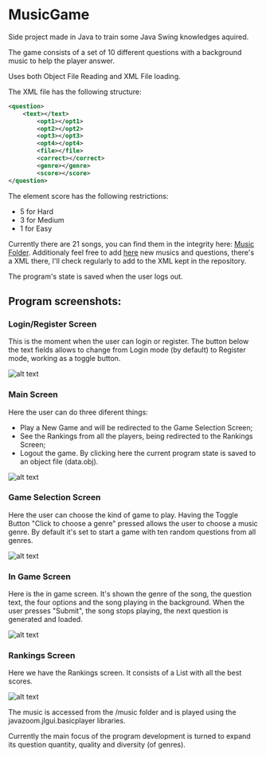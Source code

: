 # MusicGame
Side project made in Java to train some Java Swing knowledges aquired.

The game consists of a set of 10 different questions with a background music to help the player answer.

Uses both Object File Reading and XML File loading.

The XML file has the following structure:

```xml
<question>
    <text></text>
		<opt1></opt1>
		<opt2></opt2>
		<opt3></opt3>
		<opt4></opt4>
		<file></file>
		<correct></correct>
		<genre></genre>		
		<score></score>
</question>
```
The element score has the following restrictions:
* 5 for Hard
* 3 for Medium
* 1 for Easy

Currently there are 21 songs, you can find them in the integrity here: [Music Folder](https://drive.google.com/folderview?id=0B7jXRoARU1FzfjJPMXJZQjhHQTM4dmNDZnAtOUVjV3dRRG5ZVlEzYnRDSjBIVVQ0RFVGSTg&usp=sharing "Music Game Data"). Additionaly feel free to add [here](https://drive.google.com/folderview?id=0B7jXRoARU1FzflhTVUc4VzV1c0lqTjJDTFk3M3Z2VzJjUjd4MHhqQVdXdjJBXzVZWWxBa2c&usp=sharing "Music Game Data") new musics and questions, there's a XML there, I'll check regularly to add to the XML kept in the repository.

The program's state is saved when the user logs out.
## Program screenshots:
### Login/Register Screen
This is the moment when the user can login or register. The button below the text fields allows to change from Login mode (by default) to Register mode, working as a toggle button.

![alt text](http://i.imgur.com/IfBCv4V.png "Login/Register Screen")

### Main Screen
Here the user can do three diferent things:
* Play a New Game and will be redirected to the Game Selection Screen;
* See the Rankings from all the players, being redirected to the Rankings Screen;
* Logout the game. By clicking here the current program state is saved to an object file (data.obj).

![alt text](http://i.imgur.com/FOIsj60.png "Main Screen")

### Game Selection Screen
Here the user can choose the kind of game to play. Having the Toggle Button "Click to choose a genre" pressed allows the user to choose a music genre. By default it's set to start a game with ten random questions from all genres.

![alt text](http://i.imgur.com/Dbt89KE.png "Game selection Screen")

### In Game Screen
Here is the in game screen. It's shown the genre of the song, the question text, the four options and the song playing in the background. When the user presses "Submit", the song stops playing, the next question is generated and loaded. 

![alt text](http://i.imgur.com/dxk1Ub7.png "In Game Screen")

### Rankings Screen
Here we have the Rankings screen. It consists of a List with all the best scores.

![alt text](http://i.imgur.com/1j8nvJY.png "Rankings Screen")

The music is accessed from the /music folder and is played using the javazoom.jlgui.basicplayer libraries.

Currently the main focus of the program development is turned to expand its question quantity, quality and diversity (of genres).



